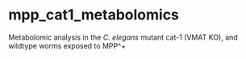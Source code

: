 # mpp_cat1_metabolomics
Metabolomic analysis in the *C. elegans* mutant cat-1 (VMAT KO), and wildtype worms exposed to MPP^+
